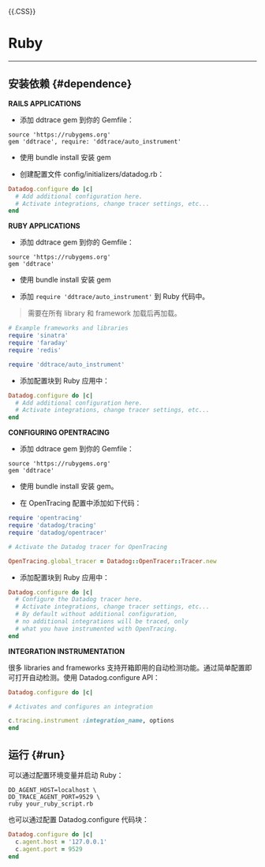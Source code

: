 {{.CSS}}

# Ruby

---

## 安装依赖 {#dependence}

**RAILS APPLICATIONS**

- 添加 ddtrace gem 到你的 Gemfile：

```shell
source 'https://rubygems.org'
gem 'ddtrace', require: 'ddtrace/auto_instrument'
```

- 使用 bundle install 安装 gem

- 创建配置文件 config/initializers/datadog.rb：

```rb
Datadog.configure do |c|
  # Add additional configuration here.
  # Activate integrations, change tracer settings, etc...
end
```

**RUBY APPLICATIONS**

- 添加 ddtrace gem 到你的 Gemfile：

```shell
source 'https://rubygems.org'
gem 'ddtrace'
```

- 使用 bundle install 安装 gem

- 添加 `require 'ddtrace/auto_instrument'` 到 Ruby 代码中。

> 需要在所有 library 和 framework 加载后再加载。

```rb
# Example frameworks and libraries
require 'sinatra'
require 'faraday'
require 'redis'

require 'ddtrace/auto_instrument'
```

- 添加配置块到 Ruby 应用中：

```rb
Datadog.configure do |c|
  # Add additional configuration here.
  # Activate integrations, change tracer settings, etc...
end
```

**CONFIGURING OPENTRACING**

- 添加 ddtrace gem 到你的 Gemfile：

```shell
source 'https://rubygems.org'
gem 'ddtrace'
```

- 使用 bundle install 安装 gem。

- 在 OpenTracing 配置中添加如下代码：

```rb
require 'opentracing'
require 'datadog/tracing'
require 'datadog/opentracer'

# Activate the Datadog tracer for OpenTracing

OpenTracing.global_tracer = Datadog::OpenTracer::Tracer.new
```

- 添加配置块到 Ruby 应用中：

```rb
Datadog.configure do |c|
  # Configure the Datadog tracer here.
  # Activate integrations, change tracer settings, etc...
  # By default without additional configuration,
  # no additional integrations will be traced, only
  # what you have instrumented with OpenTracing.
end
```

**INTEGRATION INSTRUMENTATION**

很多 libraries and frameworks 支持开箱即用的自动检测功能。通过简单配置即可打开自动检测。使用 Datadog.configure API：

```rb
Datadog.configure do |c|

# Activates and configures an integration

c.tracing.instrument :integration_name, options
end
```

## 运行 {#run}

可以通过配置环境变量并启动 Ruby：

```shell
DD_AGENT_HOST=localhost \
DD_TRACE_AGENT_PORT=9529 \
ruby your_ruby_script.rb
```

也可以通过配置 Datadog.configure 代码块：

```rb
Datadog.configure do |c|
  c.agent.host = '127.0.0.1'
  c.agent.port = 9529
end
```
